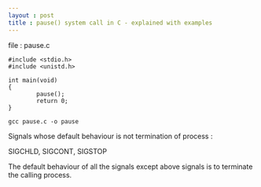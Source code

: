 ```yaml
---
layout : post
title : pause() system call in C - explained with examples
---
```

file : pause.c
```
#include <stdio.h>
#include <unistd.h>

int main(void)
{
        pause();
        return 0;
}
```

```
gcc pause.c -o pause
```

Signals whose default behaviour is not termination of process :

SIGCHLD, SIGCONT, SIGSTOP

The default behaviour of all the signals except above signals is to terminate the calling process.
